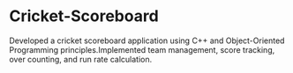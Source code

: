 # Cricket-Scoreboard
Developed a cricket scoreboard application using C++ and Object-Oriented Programming principles.Implemented team management, score tracking, over counting, and run rate calculation.
